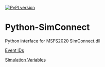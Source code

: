 [![PyPI version](https://badge.fury.io/py/https%3A%2F%2Fpypi.org%2Fproject%2FSimConnect%2F.svg)](https://badge.fury.io/py/https%3A%2F%2Fpypi.org%2Fproject%2FSimConnect%2F)

# Python-SimConnect
Python interface for MSFS2020 SimConnect.dll

[Event IDs](https://docs.microsoft.com/en-us/previous-versions/microsoft-esp/cc526980(v=msdn.10))

[Simulation Variables](https://docs.microsoft.com/en-us/previous-versions/microsoft-esp/cc526981(v=msdn.10))
